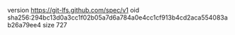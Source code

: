 version https://git-lfs.github.com/spec/v1
oid sha256:294bc13d0a3cc1f02b05a7d6a784a0e4cc1cf913b4cd2aca554083ab26a79ee4
size 727
